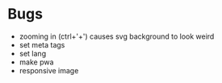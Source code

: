 # Bugs

- zooming in (ctrl+'+') causes svg background to look weird
- set meta tags
- set lang
- make pwa
- responsive image
